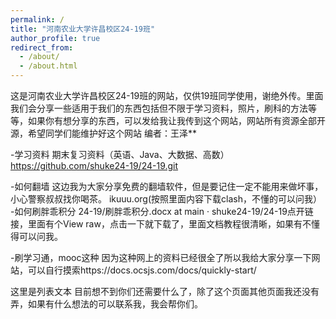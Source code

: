 ```yaml
---
permalink: /
title: "河南农业大学许昌校区24-19班"
author_profile: true
redirect_from: 
  - /about/
  - /about.html
---
```


这是河南农业大学许昌校区24-19班的网站，仅供19班同学使用，谢绝外传。里面我们会分享一些适用于我们的东西包括但不限于学习资料，照片，刷科的方法等等，如果你有想分享的东西，可以发给我让我传到这个网站，网站所有资源全部开源，希望同学们能维护好这个网站
编者：王泽**

-学习资料 期末复习资料（英语、Java、大数据、高数）https://github.com/shuke24-19/24-19.git

-如何翻墙 这边我为大家分享免费的翻墙软件，但是要记住一定不能用来做坏事，小心警察叔叔找你喝茶。 ikuuu.org(按照里面内容下载clash，不懂的可以问我） -如何刷胖乖积分 24-19/刷胖乖积分.docx at
main ·
shuke24-19/24-19点开链接，里面有个View
raw，点击一下就下载了，里面文档教程很清晰，如果有不懂得可以问我。

-刷学习通，mooc这种 因为这种网上的资料已经很全了所以我给大家分享一下网站，可以自行摸索https://docs.ocsjs.com/docs/quickly-start/

 这里是列表文本
目前想不到你们还需要什么了，除了这个页面其他页面我还没有弄，如果有什么想法的可以联系我，我会帮你们。

 

